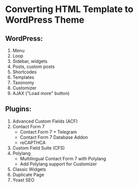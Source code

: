 # Converting HTML Template to WordPress Theme

## WordPress:
1. Menu
1. Loop
1. Sidebar, widgets
1. Posts, custom posts
1. Shortcodes
1. Templates
1. Taxonomy
1. Customizer
1. AJAX ("Load more" button)

## Plugins:
1. Advanced Custom Fields (ACF)
1. Contact Form 7
    - Contact Form 7 + Telegram
    - Contact Form 7 Database Addon
    - reCAPTHCA
1. Custom Field Suite (CFS)
1. Polylang
    - Multilingual Contact Form 7 with Polylang
    - Add Polylang support for Customizer
1. Classic Widgets
1. Duplicate Page
1. Yoast SEO